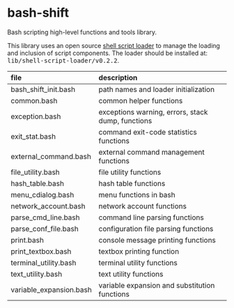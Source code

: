 # bash-shift
Bash scripting high-level functions and tools library.

This library uses an open source [shell script loader] to manage the
loading and inclusion of script components. The loader should be
installed at: <tt>lib/shell-script-loader/v0.2.2</tt>.

[shell script loader]: https://loader.sourceforge.io/overview

 file                       | description
:---------------------------|:------------------------------------------------
 bash_shift_init.bash       | path names and loader initialization
 common.bash                | common helper functions
 exception.bash             | exceptions warning, errors, stack dump, functions
 exit_stat.bash             | command exit-code statistics functions
 external_command.bash      | external command management functions
 file_utility.bash          | file utility functions
 hash_table.bash            | hash table functions
 menu_cdialog.bash          | menu functions in bash
 network_account.bash       | network account functions
 parse_cmd_line.bash        | command line parsing functions
 parse_conf_file.bash       | configuration file parsing functions
 print.bash                 | console message printing functions
 print_textbox.bash         | textbox printing function
 terminal_utility.bash      | terminal utility functions
 text_utility.bash          | text utility functions
 variable_expansion.bash    | variable expansion and substitution functions
